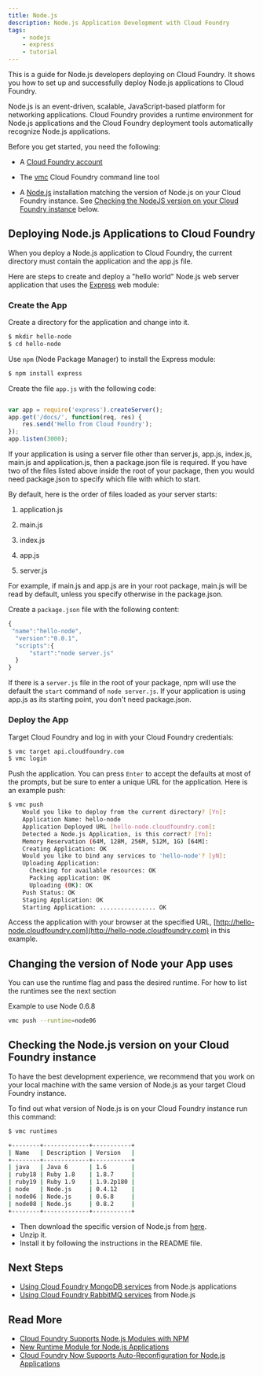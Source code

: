 ```yaml
---
title: Node.js
description: Node.js Application Development with Cloud Foundry
tags:
    - nodejs
    - express
    - tutorial
---
```


This is a guide for Node.js developers deploying on Cloud Foundry. It shows you how to set up and successfully deploy Node.js applications to Cloud Foundry.

Node.js is an event-driven, scalable, JavaScript-based platform for networking applications. Cloud Foundry provides a runtime environment for Node.js applications and the Cloud Foundry deployment tools automatically recognize Node.js applications.

Before you get started, you need the following:

+	A [Cloud Foundry account](http://cloudfoundry.com/signup)

+	The [vmc](/docs/tools/vmc/installing-vmc.html) Cloud Foundry command line tool

+	A [Node.js](http://nodejs.org/) installation matching the version of Node.js on your Cloud Foundry instance. See [Checking the NodeJS version on your Cloud Foundry instance](#checking-the-nodejs-version-on-your-cloud-foundry-instance) below.

## Deploying Node.js Applications to Cloud Foundry

When you deploy a Node.js application to Cloud Foundry, the current directory must contain the application and the app.js file.

Here are steps to create and deploy a "hello world" Node.js web server application that uses the [Express](http://expressjs.com) web module:

### Create the App

Create a directory for the application and change into it.

``` bash
$ mkdir hello-node
$ cd hello-node
```

Use `npm` (Node Package Manager) to install the Express module:

```bash
$ npm install express
```

Create the file `app.js` with the following code:
```javascript

var app = require('express').createServer();
app.get('/docs/', function(req, res) {
    res.send('Hello from Cloud Foundry');
});
app.listen(3000);

```

If your application is using a server file other than server.js, app.js, index.js, main.js and application.js, then a package.json file is required.
If you have two of the files listed above inside the root of your package, then you would need package.json to specify which file with which to start.

By default, here is the order of files loaded as your server starts:

1. application.js

2. main.js

3. index.js

4. app.js

5. server.js

For example, if main.js and app.js are in your root package, main.js will be read by default, unless you specify otherwise in the package.json.

Create a `package.json` file with the following content:

```javascript
{
 "name":"hello-node",
  "version":"0.0.1",
  "scripts":{
      "start":"node server.js"
  }
}

```

If there is a `server.js` file in the root of your package, npm will use the default the `start` command of `node server.js`.
If your application is using app.js as its starting point, you don't need package.json.


### Deploy the App

Target Cloud Foundry and log in with your Cloud Foundry credentials:

```bash
$ vmc target api.cloudfoundry.com
$ vmc login
```

Push the application. You can press `Enter` to accept the defaults at most of the prompts, but be sure to enter a unique URL for the application. Here is an example push:

``` bash
$ vmc push
	Would you like to deploy from the current directory? [Yn]:
	Application Name: hello-node
	Application Deployed URL [hello-node.cloudfoundry.com]:
	Detected a Node.js Application, is this correct? [Yn]:
	Memory Reservation (64M, 128M, 256M, 512M, 1G) [64M]:
	Creating Application: OK
	Would you like to bind any services to 'hello-node'? [yN]:
	Uploading Application:
	  Checking for available resources: OK
	  Packing application: OK
	  Uploading (0K): OK
	Push Status: OK
	Staging Application: OK
	Starting Application: ................ OK
```

Access the application with your browser at the specified URL, [http://hello-node.cloudfoundry.com](http://hello-node.cloudfoundry.com) in this example.

## Changing the version of Node your App uses

You can use the runtime flag and pass the desired runtime. For how to list the runtimes see the next section

Example to use Node 0.6.8

```bash
vmc push --runtime=node06
```

## Checking the Node.js version on your Cloud Foundry instance

To have the best development experience, we recommend that you work on your local machine with the same version of Node.js as your target Cloud Foundry instance.

To find out what version of Node.js is on your Cloud Foundry instance run this command:

``` bash
$ vmc runtimes

+--------+-------------+-----------+
| Name   | Description | Version   |
+--------+-------------+-----------+
| java   | Java 6      | 1.6       |
| ruby18 | Ruby 1.8    | 1.8.7     |
| ruby19 | Ruby 1.9    | 1.9.2p180 |
| node   | Node.js     | 0.4.12    |
| node06 | Node.js     | 0.6.8     |
| node08 | Node.js     | 0.8.2     |
+--------+-------------+-----------+

```

+ Then download the specific version of Node.js from [here](https://github.com/joyent/node/tags).
+ Unzip it.
+ Install it by following the instructions in the README file.

## Next Steps

+	[Using Cloud Foundry MongoDB services](/docs/services/mongodb/nodejs-mongodb.html) from Node.js applications
+	[Using Cloud Foundry RabbitMQ services](/docs/services/rabbitmq/nodejs-rabbitmq.html) from Node.js

## Read More

+ [Cloud Foundry Supports Node.js Modules with NPM](http://blog.cloudfoundry.com/2012/05/24/cloud-foundry-supports-node-js-modules-with-npm/)
+ [New Runtime Module for Node.js Applications](http://blog.cloudfoundry.com/2012/08/21/new-runtime-module-for-node-js-applications/)
+ [Cloud Foundry Now Supports Auto-Reconfiguration for Node.js Applications](http://blog.cloudfoundry.com/2012/08/14/cloud-foundry-now-supports-auto-reconfiguration-for-node-js-applications/)
